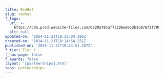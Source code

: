 ```yaml
---
title: RedHat
slug: redhat
f_logo:
  url: >-
    https://cdn.prod.website-files.com/63292785af73226ede52b1c8/673f789e7c122579bea0103c__RedHat%25201.svg
  alt: null
updated-on: '2024-11-21T18:33:04.196Z'
created-on: '2024-11-21T18:14:54.251Z'
published-on: '2024-11-21T18:54:51.587Z'
f_tier: Tier 2
f_has-page: false
f_awards: false
layout: '[partnerships].html'
tags: partnerships
---
```



